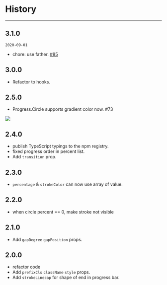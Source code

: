 # History

---

## 3.1.0

`2020-09-01`

- chore: use father. [#85](https://github.com/react-component/progress/pull/85)

## 3.0.0

- Refactor to hooks.

## 2.5.0

- Progress.Circle supports gradient color now. #73

![](https://user-images.githubusercontent.com/8358236/60152506-576be480-9813-11e9-9d0e-451060dfdcb9.png)

## 2.4.0

- publish TypeScript typings to the npm registry.
- fixed progress order in percent list.
- Add `transition` prop.

## 2.3.0

- `percentage` & `strokeColor` can now use array of value.

## 2.2.0
- when circle percent == 0, make stroke not visible

## 2.1.0
- Add `gapDegree` `gapPosition` props.

## 2.0.0

- refactor code
- Add `prefixCls` `className` `style` props.
- Add `strokeLinecap` for shape of end in progress bar.
